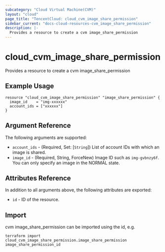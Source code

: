 ```yaml
---
subcategory: "Cloud Virtual Machine(CVM)"
layout: "cloud"
page_title: "TencentCloud: cloud_cvm_image_share_permission"
sidebar_current: "docs-cloud-resources-cvm_image_share_permission"
description: |-
  Provides a resource to create a cvm image_share_permission
---
```


# cloud_cvm_image_share_permission

Provides a resource to create a cvm image_share_permission

## Example Usage

```hcl
resource "cloud_cvm_image_share_permission" "image_share_permission" {
  image_id    = "img-xxxxxx"
  account_ids = ["xxxxxx"]
}
```

## Argument Reference

The following arguments are supported:

* `account_ids` - (Required, Set: [`String`]) List of account IDs with which an image is shared.
* `image_id` - (Required, String, ForceNew) Image ID such as `img-gvbnzy6f`. You can only specify an image in the NORMAL state.

## Attributes Reference

In addition to all arguments above, the following attributes are exported:

* `id` - ID of the resource.



## Import

cvm image_share_permission can be imported using the id, e.g.

```
terraform import cloud_cvm_image_share_permission.image_share_permission image_share_permission_id
```


